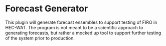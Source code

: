 # Forecast Generator
This plugin will generate forecast ensembles to support testing of FIRO in HEC-WAT. The program is not meant to be a scientific approach to generating forecasts, but rather a mocked up tool to support further testing of the system prior to production.
